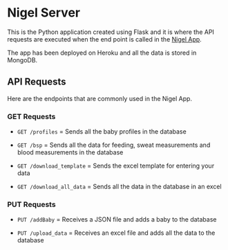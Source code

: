 # Nigel Server

This is the Python application created using Flask and it is where the API requests are executed when the end point is called in the [Nigel App](https://github.com/glucose-response/Nigel).

The app has been deployed on Heroku and all the data is stored in MongoDB. 

## API Requests
Here are the endpoints that are commonly used in the Nigel App.

### GET Requests
- `GET /profiles` = Sends all the baby profiles in the database

* `GET /bsp` = Sends all the data for feeding, sweat measurements and blood measurements in the database

* `GET /download_template` = Sends the excel template for entering your data

* `GET /download_all_data` = Sends all the data in the database in an excel

### PUT Requests
- `PUT /addBaby` = Receives a JSON file and adds a baby to the database

* `PUT /upload_data` = Receives an excel file and adds all the data to the database

